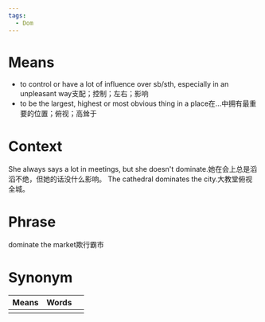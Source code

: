 ```yaml
---
tags:
  - Dom
---
```

# Means
- to control or have a lot of influence over sb/sth, especially in an unpleasant way支配；控制；左右；影响
- to be the largest, highest or most obvious thing in a place在…中拥有最重要的位置；俯视；高耸于
# Context
She always says a lot in meetings, but she doesn't dominate.她在会上总是滔滔不绝，但她的话没什么影响。
The cathedral dominates the city.大教堂俯视全城。
# Phrase
dominate the market欺行霸市
# Synonym
| Means | Words |     |
| ----- | ----- | --- |
|       |       |     |
